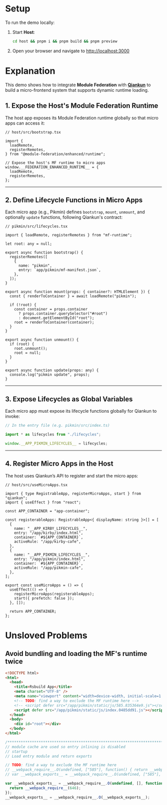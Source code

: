 # Setup

To run the demo locally:

1. Start **Host**:

   ```sh
   cd host && pnpm i && pnpm build && pnpm preview
   ```

2. Open your browser and navigate to [http://localhost:3000](http://localhost:3000)

# Explanation

This demo shows how to integrate **Module Federation** with **[Qiankun](https://qiankun.umijs.org/)** to build a micro-frontend system that supports dynamic runtime loading.

## 1. Expose the Host's Module Federation Runtime

The host app exposes its Module Federation runtime globally so that micro apps can access it:

```tsx
// host/src/bootstrap.tsx

import {
  loadRemote,
  registerRemotes,
} from "@module-federation/enhanced/runtime";

// Expose the host's MF runtime to micro apps
window.__FEDERATION_ENHANCED_RUNTIME__ = {
  loadRemote,
  registerRemotes,
};
```

---

## 2. Define Lifecycle Functions in Micro Apps

Each micro app (e.g., Pikmin) defines `bootstrap`, `mount`, `unmount`, and optionally `update` functions, following Qiankun's contract:

```tsx
// pikmin/src/lifecycles.tsx

import { loadRemote, registerRemotes } from "mf-runtime";

let root: any = null;

export async function bootstrap() {
  registerRemotes([
    {
      name: "pikmin",
      entry: `app/pikmin/mf-manifest.json`,
    },
  ]);
}

export async function mount(props: { container?: HTMLElement }) {
  const { renderToContainer } = await loadRemote("pikmin");

  if (!root) {
    const container = props.container
      ? props.container.querySelector("#root")
      : document.getElementById("root");
    root = renderToContainer(container);
  }
}

export async function unmount() {
  if (root) {
    root.unmount();
    root = null;
  }
}

export async function update(props: any) {
  console.log("pikmin update", props);
}
```

---

## 3. Expose Lifecycles as Global Variables

Each micro app must expose its lifecycle functions globally for Qiankun to invoke:

```ts
// In the entry file (e.g. pikmin/src/index.ts)

import * as lifecycles from "./lifecycles";

window.__APP_PIKMIN_LIFECYCLES__ = lifecycles;
```

---

## 4. Register Micro Apps in the Host

The host uses Qiankun’s API to register and start the micro apps:

```tsx
// host/src/useMicroApps.tsx

import { type RegistrableApp, registerMicroApps, start } from "qiankun";
import { useEffect } from "react";

const APP_CONTAINER = "app-container";

const registerableApps: RegistrableApp<{ displayName: string }>[] = [
  {
    name: "__APP_KIRBY_LIFECYCLES__",
    entry: "/app/kirby/index.html",
    container: `#${APP_CONTAINER}`,
    activeRule: "/app/kirby-cafe",
  },
  {
    name: "__APP_PIKMIN_LIFECYCLES__",
    entry: "/app/pikmin/index.html",
    container: `#${APP_CONTAINER}`,
    activeRule: "/app/pikmin-cafe",
  },
];

export const useMicroApps = () => {
  useEffect(() => {
    registerMicroApps(registerableApps);
    start({ prefetch: false });
  }, []);

  return APP_CONTAINER;
};
```

# Unsloved Problems

## Avoid bundling and loading the MF's runtime twice

```html
<!DOCTYPE html>
<html>
  <head>
    <title>Rsbuild App</title>
    <meta charset="UTF-8" />
    <meta name="viewport" content="width=device-width, initial-scale=1.0" />
    <!-- TODO: find a way to exclude the MF runtime here -->
    <!-- <script defer src="/app/pikmin/static/js/585.835364e9.js"></script> -->
    <script defer src="/app/pikmin/static/js/index.0485dd91.js"></script>
  </head>
  <body>
    <div id="root"></div>
  </body>
</html>
```

```js
/************************************************************************/
// module cache are used so entry inlining is disabled
// startup
// Load entry module and return exports

// TODO: find a way to exclude the MF runtime here
// __webpack_require__.O(undefined, ["585"], function() { return __webpack_require__(550) });
// var __webpack_exports__ = __webpack_require__.O(undefined, ["585"], function() { return __webpack_require__(646) });

var __webpack_exports__ = __webpack_require__.O(undefined, [], function () {
  return __webpack_require__(646);
});
__webpack_exports__ = __webpack_require__.O(__webpack_exports__);
```
